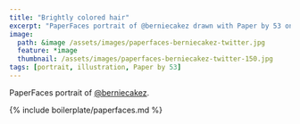 ```yaml
---
title: "Brightly colored hair"
excerpt: "PaperFaces portrait of @berniecakez drawn with Paper by 53 on an iPad."
image: 
  path: &image /assets/images/paperfaces-berniecakez-twitter.jpg 
  feature: *image
  thumbnail: /assets/images/paperfaces-berniecakez-twitter-150.jpg
tags: [portrait, illustration, Paper by 53]
---
```


PaperFaces portrait of [@berniecakez](https://twitter.com/berniecakez).

{% include boilerplate/paperfaces.md %}

